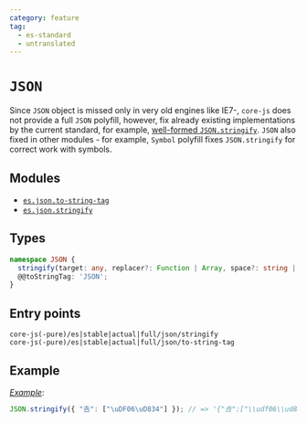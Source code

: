```yaml
---
category: feature
tag:
  - es-standard
  - untranslated
---
```


# `JSON`

Since `JSON` object is missed only in very old engines like IE7-, `core-js` does not provide a full `JSON` polyfill, however, fix already existing implementations by the current standard, for example, [well-formed `JSON.stringify`](https://github.com/tc39/proposal-well-formed-stringify). `JSON` also fixed in other modules - for example, `Symbol` polyfill fixes `JSON.stringify` for correct work with symbols.

## Modules

- [`es.json.to-string-tag`](https://github.com/zloirock/core-js/blob/master/packages/core-js/modules/es.json.to-string-tag.js)
- [`es.json.stringify`](https://github.com/zloirock/core-js/blob/master/packages/core-js/modules/es.json.stringify.js)

## Types

```ts
namespace JSON {
  stringify(target: any, replacer?: Function | Array, space?: string | number): string | void;
  @@toStringTag: 'JSON';
}
```

## Entry points

```
core-js(-pure)/es|stable|actual|full/json/stringify
core-js(-pure)/es|stable|actual|full/json/to-string-tag
```

## Example

[_Example_](https://is.gd/izZqKn):

```js
JSON.stringify({ "𠮷": ["\uDF06\uD834"] }); // => '{"𠮷":["\\udf06\\ud834"]}'
```
